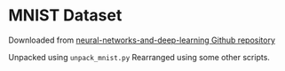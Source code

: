 # MNIST Dataset


Downloaded from [neural-networks-and-deep-learning Github repository](https://github.com/mnielsen/neural-networks-and-deep-learning/tree/master)

Unpacked using `unpack_mnist.py`
Rearranged using some other scripts.
